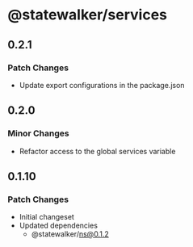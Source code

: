 # @statewalker/services

## 0.2.1

### Patch Changes

- Update export configurations in the package.json

## 0.2.0

### Minor Changes

- Refactor access to the global services variable

## 0.1.10

### Patch Changes

- Initial changeset
- Updated dependencies
  - @statewalker/ns@0.1.2
